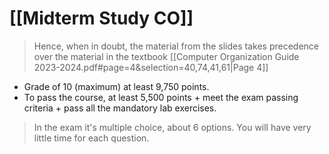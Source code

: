 # [[Midterm Study CO]]

 >  Hence, when in doubt, the material from the slides takes precedence over the material in the textbook
[[Computer Organization Guide 2023-2024.pdf#page=4&selection=40,74,41,61|Page 4]]

- Grade of 10 (maximum) at least 9,750 points. 
- To pass the course, at least 5,500 points + meet the exam passing criteria + pass all the mandatory lab exercises.

> In the exam it's multiple choice, about 6 options. You will have very little time for each question.











